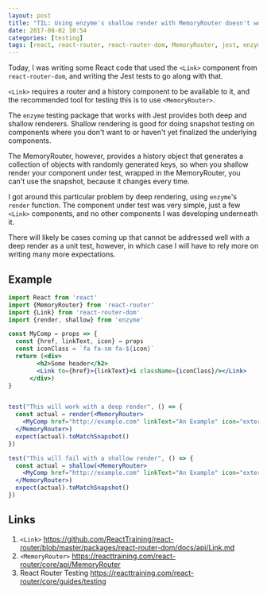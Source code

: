 ```yaml
---
layout: post
title: "TIL: Using enzyme's shallow render with MemoryRouter doesn't work"
date: 2017-08-02 10:54
categories: [testing]
tags: [react, react-router, react-router-dom, MemoryRouter, jest, enzyme, testing]
---
```


Today, I was writing some React code that used the `<Link>` component
from `react-router-dom`, and writing the Jest tests to go along with
that.

`<Link>` requires a router and a history component to be available to
it, and the recommended tool for testing this is to use
`<MemoryRouter>`.

The `enzyme` testing package that works with Jest provides both deep
and shallow renderers. Shallow rendering is good for doing snapshot
testing on components where you don't want to or haven't yet finalized
the underlying components.

The MemoryRouter, however, provides a history object that generates a
collection of objects with randomly generated keys, so when you
shallow render your component under test, wrapped in the MemoryRouter,
you can't use the snapshot, because it changes every time.

I got around this particular problem by deep rendering, using
`enzyme`'s `render` function. The component under test was very
simple, just a few `<Link>` components, and no other components I was
developing underneath it.

There will likely be cases coming up that cannot be addressed well
with a deep render as a unit test, however, in which case I will have
to rely more on writing many more expectations.

## Example


``` jsx
import React from 'react'
import {MemoryRouter} from 'react-router'
import {Link} from 'react-router-dom'
import {render, shallow} from 'enzyme'

const MyComp = props => {
  const {href, linkText, icon} = props
  const iconClass = `fa fa-sm fa-${icon}`
  return (<div>
        <h2>Some header</h2>
        <Link to={href}>{linkText}<i className={iconClass}/></Link>
      </div>)
}


test("This will work with a deep render", () => {
  const actual = render(<MemoryRouter>
    <MyComp href="http://example.com" linkText="An Example" icon="external-link"/>
  </MemoryRouter>)
  expect(actual).toMatchSnapshot()
})

test("This will fail with a shallow render", () => {
  const actual = shallow(<MemoryRouter>
    <MyComp href="http://example.com" linkText="An Example" icon="external-link"/>
  </MemoryRouter>)
  expect(actual).toMatchSnapshot()
})
```



## Links

1. `<Link>` <https://github.com/ReactTraining/react-router/blob/master/packages/react-router-dom/docs/api/Link.md>
2. `<MemoryRouter>` <https://reacttraining.com/react-router/core/api/MemoryRouter>
3. React Router Testing <https://reacttraining.com/react-router/core/guides/testing>
